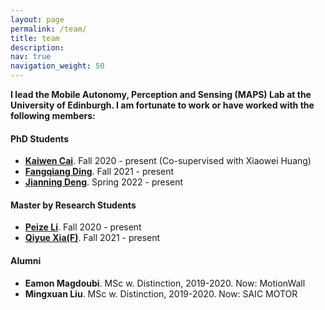 ```yaml
---
layout: page
permalink: /team/
title: team
description: 
nav: true
navigation_weight: 50
---
```


**I lead the Mobile Autonomy, Perception and Sensing (MAPS) Lab at the University of Edinburgh. I am fortunate to work or have worked with the following members:** 

<section>
  <h4>PhD Students</h4>
  <ul>
        <li>
            <a href="https://ramdrop.github.io/"  target="_blank"><strong>Kaiwen Cai</strong></a>. Fall 2020 - present (Co-supervised with Xiaowei Huang)
        </li>
        <li>
            <a href="https://toytiny.github.io/"  target="_blank"><strong>Fangqiang Ding</strong></a>. Fall 2021 - present
        </li>
        <li>
            <a href="https://toytiny.github.io/"  target="_blank"><strong>Jianning Deng</strong></a>. Spring 2022 - present
        </li>
  </ul>
</section>

<section>
  <h4> Master by Research Students</h4>
  <ul>
        <li>
            <a href="https://christopherlu.github.io/"  target="_blank"><strong>Peize Li</strong></a>. Fall 2020 - present 
        </li>
        <li>
            <a href="https://christopherlu.github.io/"  target="_blank"><strong>Qiyue Xia(F)</strong></a>. Fall 2021 - present
        </li>
  </ul>
</section>

<!-- <section>
  <h4> (Remote) Visitors </h4>
  <ul>
        <li>
            <a href="https://qqqgpe.github.io/"  target="_blank"><strong>Pengen Gao</strong></a>. Fall 2020 - present (Huazhong University of Science and Technology)
        </li>
        <li>
            <a href="https://christopherlu.github.io/"  target="_blank"><strong>Dongjiang Cao</strong></a>. Fall 2020 - present (Southeast University)
        </li>
  </ul>
</section> -->

<section>
  <h4>Alumni</h4>
  <ul>
        <li>
            <strong>Eamon Magdoubi</strong>. MSc w. Distinction, 2019-2020. Now: MotionWall
        </li>
        <li>
            <strong>Mingxuan Liu</strong>. MSc w. Distinction, 2019-2020. Now: SAIC MOTOR
        </li>
  </ul>
</section>